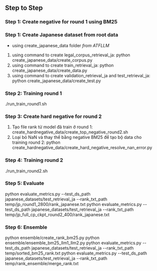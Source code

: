 ## Step to Step

### Step 1: Create negative for round 1 using BM25
### Step 1: Create Japanese dataset from root data
- using create_japanese_data folder
*from ATFLLM*
1. using command to create legal_corpus_retrieval_ja: 
python create_japanese_data/create_corpus.py
2. using command to create train_retrieval_ja: python create_japanese_data/create_data.py
3. using command to create validation_retrieval_ja and test_retrieval_ja: python create_japanese_data/create_test.py
### Step 2: Training round 1
./run_train_round1.sh 
### Step 3: Create hard negative for round 2
1. Tạo file rank từ model đã train ở round 1: create_hardnegative_data/create_top_negative_round2.sh
2. Loại bỏ NaN và thay thế bằng negative BM25 để tạo bộ data cho training round 2: python create_hardnegative_data/create_hard_negative_resolve_nan_error.py
### Step 4: Training round 2
./run_train_round2.sh
### Step 5: Evaluate
python evaluate_metrics.py --test_ds_path japanese_datasets/test_retrieval_ja --rank_txt_path temp/jp_round1_2800/rank_japanese.txt
python evaluate_metrics.py --test_ds_path japanese_datasets/test_retrieval_ja --rank_txt_path temp/jp_full_cp_ckpt_round2_400/rank_japanese.txt
### Step 6: Ensemble
python ensemble/create_rank_bm25.py
python ensemble/ensemble_bm25_llm1_llm2.py
python evaluate_metrics.py --test_ds_path japanese_datasets/test_retrieval_ja --rank_txt_path temp/sorted_bm25_rank.txt
python evaluate_metrics.py --test_ds_path japanese_datasets/test_retrieval_ja --rank_txt_path temp/rank_ensemble/merge_rank.txt